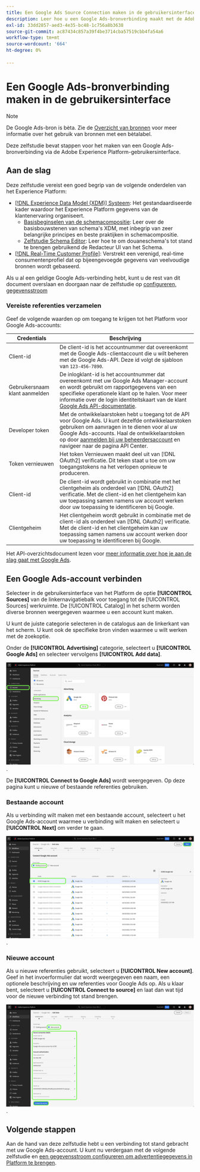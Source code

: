 ```yaml
---
title: Een Google Ads Source Connection maken in de gebruikersinterface
description: Leer hoe u een Google Ads-bronverbinding maakt met de Adobe Experience Platform-interface.
exl-id: 33dd2857-aed3-4e35-bc48-1c756a8b3638
source-git-commit: ac87434c857a39f4be3714cba57519cbb4fa54a6
workflow-type: tm+mt
source-wordcount: '664'
ht-degree: 0%

---
```


# Een Google Ads-bronverbinding maken in de gebruikersinterface

>[!NOTE]
>
>De Google Ads-bron is bèta. Zie de [Overzicht van bronnen](../../../../home.md#terms-and-conditions) voor meer informatie over het gebruik van bronnen met een bètalabel.

Deze zelfstudie bevat stappen voor het maken van een Google Ads-bronverbinding via de Adobe Experience Platform-gebruikersinterface.

## Aan de slag

Deze zelfstudie vereist een goed begrip van de volgende onderdelen van het Experience Platform:

* [[!DNL Experience Data Model (XDM)] Systeem](../../../../../xdm/home.md): Het gestandaardiseerde kader waardoor het Experience Platform gegevens van de klantenervaring organiseert.
   * [Basisbeginselen van de schemacompositie](../../../../../xdm/schema/composition.md): Leer over de basisbouwstenen van schema&#39;s XDM, met inbegrip van zeer belangrijke principes en beste praktijken in schemacompositie.
   * [Zelfstudie Schema Editor](../../../../../xdm/tutorials/create-schema-ui.md): Leer hoe te om douaneschema&#39;s tot stand te brengen gebruikend de Redacteur UI van het Schema.
* [[!DNL Real-Time Customer Profile]](../../../../../profile/home.md): Verstrekt een verenigd, real-time consumentenprofiel dat op bijeengevoegde gegevens van veelvoudige bronnen wordt gebaseerd.

Als u al een geldige Google Ads-verbinding hebt, kunt u de rest van dit document overslaan en doorgaan naar de zelfstudie op [configureren, gegevensstroom](../../dataflow/advertising.md)

### Vereiste referenties verzamelen

Geef de volgende waarden op om toegang te krijgen tot het Platform voor Google Ads-accounts:

| Credentials | Beschrijving |
| ---------- | ----------- |
| Client-id | De client-id is het accountnummer dat overeenkomt met de Google Ads-clientaccount die u wilt beheren met de Google Ads-API. Deze id volgt de sjabloon van `123-456-7890`. |
| Gebruikersnaam klant aanmelden | De inlogklant-id is het accountnummer dat overeenkomt met uw Google Ads Manager-account en wordt gebruikt om rapportgegevens van een specifieke operationele klant op te halen. Voor meer informatie over de login identiteitskaart van de klant [Google Ads API-documentatie](https://developers.google.com/google-ads/api/docs/migration/login-customer-id). |
| Developer token | Met de ontwikkelaarstoken hebt u toegang tot de API voor Google Ads. U kunt dezelfde ontwikkelaarstoken gebruiken om aanvragen in te dienen voor al uw Google Ads-accounts. Haal de ontwikkelaarstoken op door [aanmelden bij uw beheerdersaccount](https://ads.google.com/home/tools/manager-accounts/) en navigeer naar de pagina API Center. |
| Token vernieuwen | Het token Vernieuwen maakt deel uit van [!DNL OAuth2] verificatie. Dit teken staat u toe om uw toegangstokens na het verlopen opnieuw te produceren. |
| Client-id | De client-id wordt gebruikt in combinatie met het clientgeheim als onderdeel van [!DNL OAuth2] verificatie. Met de client-id en het clientgeheim kan uw toepassing samen namens uw account werken door uw toepassing te identificeren bij Google. |
| Clientgeheim | Het clientgeheim wordt gebruikt in combinatie met de client-id als onderdeel van [!DNL OAuth2] verificatie. Met de client-id en het clientgeheim kan uw toepassing samen namens uw account werken door uw toepassing te identificeren bij Google. |

Het API-overzichtsdocument lezen voor [meer informatie over hoe je aan de slag gaat met Google Ads](https://developers.google.com/google-ads/api/docs/first-call/overview).

## Een Google Ads-account verbinden

Selecteer in de gebruikersinterface van het Platform de optie **[!UICONTROL Sources]** van de linkernavigatiebalk voor toegang tot de [!UICONTROL Sources] werkruimte. De [!UICONTROL Catalog] in het scherm worden diverse bronnen weergegeven waarmee u een account kunt maken.

U kunt de juiste categorie selecteren in de catalogus aan de linkerkant van het scherm. U kunt ook de specifieke bron vinden waarmee u wilt werken met de zoekoptie.

Onder de **[!UICONTROL Advertising]** categorie, selecteert u **[!UICONTROL Google Ads]** en selecteer vervolgens **[!UICONTROL Add data]**.

![De broncatalogus in de gebruikersinterface van het Experience Platform.](../../../../images/tutorials/create/ads/catalog.png).

De **[!UICONTROL Connect to Google Ads]** wordt weergegeven. Op deze pagina kunt u nieuwe of bestaande referenties gebruiken.

### Bestaande account

Als u verbinding wilt maken met een bestaande account, selecteert u het Google Ads-account waarmee u verbinding wilt maken en selecteert u **[!UICONTROL Next]** om verder te gaan.

![De selectiepagina voor bestaande accounts in de workflow voor bronnen.](../../../../images/tutorials/create/ads/existing.png).

### Nieuwe account

Als u nieuwe referenties gebruikt, selecteert u **[!UICONTROL New account]**. Geef in het invoerformulier dat wordt weergegeven een naam, een optionele beschrijving en uw referenties voor Google Ads op. Als u klaar bent, selecteert u **[!UICONTROL Connect to source]** en laat dan wat tijd voor de nieuwe verbinding tot stand brengen.

![De nieuwe accountinterface in de workflow voor bronnen.](../../../../images/tutorials/create/ads/new.png).

## Volgende stappen

Aan de hand van deze zelfstudie hebt u een verbinding tot stand gebracht met uw Google Ads-account. U kunt nu verdergaan met de volgende zelfstudie en [een gegevensstroom configureren om advertentiegegevens in Platform te brengen](../../dataflow/advertising.md).
